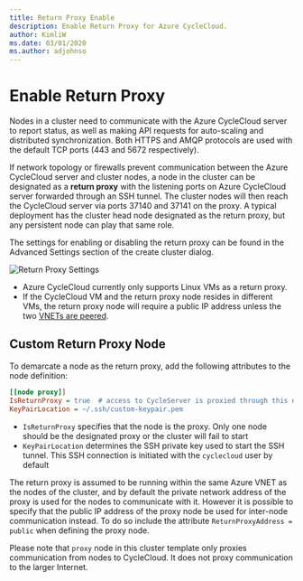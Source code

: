 ```yaml
---
title: Return Proxy Enable
description: Enable Return Proxy for Azure CycleCloud.
author: KimliW
ms.date: 03/01/2020
ms.author: adjohnso
---
```


# Enable Return Proxy

Nodes in a cluster need to communicate with the Azure CycleCloud server to
report status, as well as making API requests for auto-scaling and distributed
synchronization. Both HTTPS and AMQP protocols are used with the default TCP
ports (443 and 5672 respectively).

If network topology or firewalls prevent communication between the Azure
CycleCloud server and cluster nodes, a node in the cluster can be designated as
a **return proxy** with the listening ports on Azure CycleCloud server forwarded
through an SSH tunnel. The cluster nodes will then reach the CycleCloud server
via ports 37140 and 37141 on the proxy. A typical deployment has the cluster
head node designated as the return proxy, but any persistent node can play that
same role.

The settings for enabling or disabling the return proxy can be found in the
Advanced Settings section of the create cluster dialog. 

![Return Proxy Settings](~/images/return-proxy-setup.png)

- Azure CycleCloud currently only supports Linux VMs as a return proxy.
- If the CycleCloud VM and the return proxy node resides in different VMs, the
  return proxy node will require a public IP address unless the two [VNETs are
  peered](https://docs.microsoft.com/azure/virtual-network/virtual-network-peering-overview).


## Custom Return Proxy Node

To demarcate a node as the return proxy, add the following attributes to the
node definition:

``` ini
[[node proxy]]
IsReturnProxy = true  # access to CycleServer is proxied through this node
KeyPairLocation = ~/.ssh/custom-keypair.pem
```

- `IsReturnProxy` specifies that the node is the proxy. Only one node should be
  the designated proxy or the cluster will fail to start
- `KeyPairLocation` determines the SSH private key used to start the SSH tunnel.
  This SSH connection is initiated with the `cyclecloud` user by default

The return proxy is assumed to be running within the same Azure VNET as the
nodes of the cluster, and by default the private network address of the proxy is
used for the nodes to communicate with it. However it is possible to specify
that the public IP address of the proxy node be used for inter-node
communication instead. To do so include the attribute `ReturnProxyAddress =
public` when defining the proxy node.

Please note that `proxy` node in this cluster template only proxies
communication from nodes to CycleCloud. It does not proxy communication to the
larger Internet.
